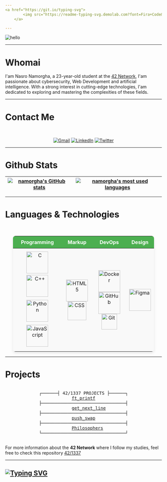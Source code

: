 ```yaml
---
<a href="https://git.io/typing-svg">
        <img src="https://readme-typing-svg.demolab.com?font=Fira+Code&weight=100&size=30&pause=1000&color=%2323F715&width=435&lines=Hi%2C+I%E2%80%99m+Nassro!;Developer+%26+Tech+Enthusiast.;Check+out+my+projects!;Let's+connect!" alt="Typing SVG" />
    </a>

---
```


![hello](https://github.com/user-attachments/assets/e3590807-9483-4c68-af82-f5411d0bf015)


---

# Whomai

I'am Nasro Namorgha, a 23-year-old student at the [42 Network](https://42.fr/le-reseau-mondial/), I'am passionate about cybersecurity, Web Development and artificial intelligence. With a strong interest in cutting-edge technologies, I'am dedicated to exploring and mastering the complexities of these fields.

  ---

# Contact Me

<div align = "center">

<br>

[![Gmail](https://img.shields.io/badge/Gmail-D14836?style=for-the-badge&logo=gmail&logoColor=white)](mailto:namorgha94@gmail.com)
[![LinkedIn](https://img.shields.io/badge/linkedin-%230077B5.svg?style=for-the-badge&logo=linkedin&logoColor=white)](https://www.linkedin.com/in/nassrelah-amorgha-766a81262/)
[![Twitter](https://img.shields.io/badge/Twitter-%231DA1F2.svg?style=for-the-badge&logo=Twitter&logoColor=white)](https://twitter.com/P3r53u53)

</div>

---

# Github Stats

<div align="center">

| [![namorgha's GitHub stats](https://github-readme-stats-git-masterrstaa-rickstaa.vercel.app/api?username=namorgha&count_private=true&show_icons=true&hide=issues&hide_border=true&theme=jolly)](https://github.com/namorgha?tab=repositories) | [![namorgha's most used languages](https://github-readme-stats-git-masterrstaa-rickstaa.vercel.app/api/top-langs/?username=namorgha&layout=compact&hide_border=true&theme=jolly)](https://github.com/namorgha?tab=repositories) |
|:-:|:-:|

</div>

---

# Languages & Technologies

<br />

<div align="center">
  <table style="border-spacing: 0; width: 90%; max-width: 500px; border-radius: 8px; overflow: hidden; box-shadow: 0 4px 8px rgba(0, 0, 0, 0.1);">
    <thead style="background-color: #4CAF50; color: white;">
      <tr>
        <th style="padding: 9px; text-align: center;">Programming</th>
        <th style="padding: 9px; text-align: center;">Markup</th>
        <th style="padding: 9px; text-align: center;">DevOps</th>
        <th style="padding: 9px; text-align: center;">Design</th>
      </tr>
    </thead>
    <tbody style="background-color: #f9f9f9;">
      <tr>
        <td style="padding: 10px; text-align: center;">
            <img src="https://img.shields.io/badge/-C-00599C?style=flat&logo=c&logoColor=white" alt="C" style="width: 70px;"/>
            <img src="https://img.shields.io/badge/-C++-00599C?style=flat&logo=c%2B%2B&logoColor=white" alt="C++" style="width: 70px; margin: 5px;"/>
            <img src="https://img.shields.io/badge/-Python-3776AB?style=flat&logo=python&logoColor=white" alt="Python" style="width: 70px; margin: 5px;"/>
            <img src="https://img.shields.io/badge/-JavaScript-F7DF1E?style=flat&logo=javascript&logoColor=black" alt="JavaScript" style="width: 70px; margin: 5px;"/>
          </div>
        </td>
        <td style="padding: 10px; text-align: center;">
          <div style="display: flex; flex-wrap: wrap; justify-content: center;">
            <img src="https://img.shields.io/badge/-HTML5-E34F26?style=flat&logo=html5&logoColor=white" alt="HTML5" style="width: 70px;"/>
            <img src="https://img.shields.io/badge/-CSS-1572B6?style=flat&logo=css3&logoColor=white" alt="CSS" style="width: 60px;"/>
          </div>
        </td>
        <td style="padding: 10px; text-align: center;">
          <div style="display: flex; flex-wrap: wrap; justify-content: center;">
            <img src="https://img.shields.io/badge/-Docker-2496ED?style=flat&logo=docker&logoColor=white" alt="Docker" style="width: 70px;"/>
            <img src="https://img.shields.io/badge/-GitHub-181717?style=flat&logo=github&logoColor=white" alt="GitHub" style="width: 70px;"/>
            <img src="https://img.shields.io/badge/-Git-F05032?style=flat&logo=git&logoColor=white" alt="Git" style="width: 50px;"/>
          </div>
        </td>
        <td style="padding: 10px; text-align: center;">
          <div style="display: flex; flex-wrap: wrap; justify-content: center;">
            <img src="https://img.shields.io/badge/-Figma-F24E1E?style=flat&logo=figma&logoColor=white" alt="Figma" style="width: 70px;"/>
          </div>
        </td>
      </tr>
    </tbody>
  </table>
</div>


---

# Projects

<pre>
<div align = "center">
┌──────┤ 42/1337 PROJECTS ├──────┐
 <a href="https://github.com/namorgha/ft_printf">ft_printf</a> 
├────────────────────────────────┤
    <a href="https://github.com/namorgha/get_next_line">get_next_line</a>
├────────────────────────────────┤
<a href="https://github.com/namorgha/push_swap">push_swap</a>
├────────────────────────────────┤
   <a href="https://github.com/namorgha/Philosophers">Philosophers</a>
└────────────────────────────────┘
</div>
</pre>

For more information about the **42 Network** where I follow my studies, feel free to check this repository [42/1337](https://github.com/Namorgha/42-Network)

---
<a href="https://git.io/typing-svg"><img src="https://readme-typing-svg.demolab.com?font=Fira+Code&weight=900&size=30&letterSpacing=hard&duration=4000&pause=2000&color=35F724&vCenter=true&width=486&height=103&lines=Appreciate+your+visit!;Happy+coding!+%F0%9F%98%8A" alt="Typing SVG" /></a>
---
